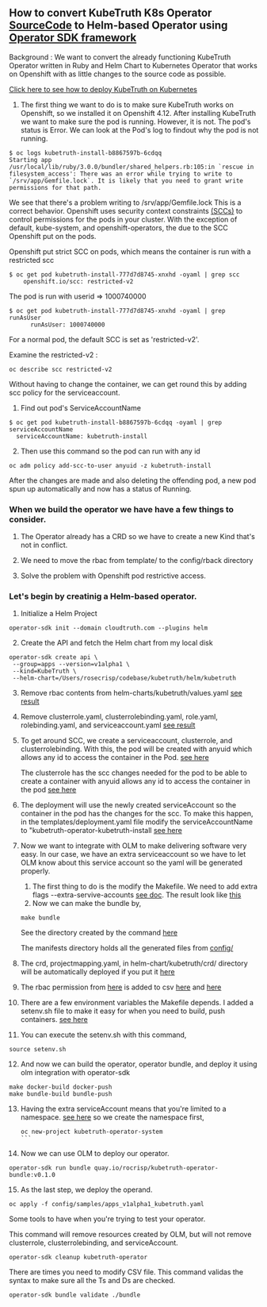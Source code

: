 ## How to convert KubeTruth K8s Operator [SourceCode](https://github.com/cloudtruth/kubetruth) to Helm-based Operator using [Operator SDK framework](https://sdk.operatorframework.io/docs/building-operators/helm/)

Background : We want to convert the already functioning KubeTruth Operator written in Ruby and Helm Chart to Kubernetes Operator that works on Openshift with as little changes to the source code as possible.

[Click here to see how to deploy KubeTruth on Kubernetes](https://docs.cloudtruth.com/integrations/kubernetes)

1. The first thing we want to do is to make sure KubeTruth works on Openshift, so we installed it on Openshift 4.12. After installing KubeTruth we want to make sure the pod is running. However, it is not. The pod's status is Error. We can look at the Pod's log to findout why the pod is not running. 
   
````
$ oc logs kubetruth-install-b8867597b-6cdqq
Starting app
/usr/local/lib/ruby/3.0.0/bundler/shared_helpers.rb:105:in `rescue in filesystem_access': There was an error while trying to write to `/srv/app/Gemfile.lock`. It is likely that you need to grant write permissions for that path.
```` 
We see that there's a problem writing to /srv/app/Gemfile.lock
This is a correct behavior. Openshift uses security context constraints [(SCCs)](https://docs.openshift.com/container-platform/4.12/authentication/managing-security-context-constraints.html#security-context-constraints-about_configuring-internal-oauth) to control permissions for the pods in your cluster.
With the exception of default, kube-system, and openshift-operators, the
 due to the SCC Openshift put on the pods.

 Openshift put strict SCC on pods, which means the container is run with a restricted scc

````
$ oc get pod kubetruth-install-777d7d8745-xnxhd -oyaml | grep scc
    openshift.io/scc: restricted-v2
````
The pod is run with userid => 1000740000

````
$ oc get pod kubetruth-install-777d7d8745-xnxhd -oyaml | grep runAsUser
      runAsUser: 1000740000
````
For a normal pod, the default SCC is set as 'restricted-v2'. 

Examine the restricted-v2 :

````
oc describe scc restricted-v2
````


Without having to change the container, we can get round this by adding scc policy for the serviceaccount.

1. Find out pod's ServiceAccountName

````
$ oc get pod kubetruth-install-b8867597b-6cdqq -oyaml | grep serviceAccountName
  serviceAccountName: kubetruth-install
````

2. Then use this command so the pod can run with any id 

````
oc adm policy add-scc-to-user anyuid -z kubetruth-install
````

After the changes are made and also deleting the offending pod, a new pod spun up automatically and now has a status of Running.

### When we build the operator we have have a few things to consider.

1. The Operator already has a CRD so we have to create a new Kind that's not in conflict.
   
2. We need to move the rbac from template/ to the config/rback directory
   
3. Solve the problem with Openshift pod restrictive access.

### Let's begin by creatinig a Helm-based operator.

1. Initialize a Helm Project
````
operator-sdk init --domain cloudtruth.com --plugins helm
````
2. Create the API and fetch the Helm chart from my local disk
````
operator-sdk create api \
 --group=apps --version=v1alpha1 \
 --kind=KubeTruth \
 --helm-chart=/Users/rosecrisp/codebase/kubetruth/helm/kubetruth
````
3. Remove rbac contents from helm-charts/kubetruth/values.yaml [see result](https://github.com/rocrisp/kubetruth/blob/main/helm-charts/kubetruth/values.yaml)
4. Remove clusterrole.yaml, clusterrolebinding.yaml, role.yaml, rolebinding.yaml, and serviceaccount.yaml [see result](https://github.com/rocrisp/kubetruth/tree/main/helm-charts/kubetruth/templates)
5. To get around SCC, we create a serviceaccount, clusterrole, and clusterrolebinding. With this, the pod will be created with anyuid which allows any id to access the container in the Pod. [see here](https://github.com/rocrisp/kubetruth/tree/main/config/rbac)

   The clusterrole has the scc changes needed for the pod to be able to create a container with anyuid allows any id to access the container in the pod [see here](https://github.com/rocrisp/kubetruth/blob/main/config/rbac/kubetruth_install_clusterrole.yaml#L41)

6. The deployment will use the newly created serviceAccount so the container in the pod has the changes for the scc. To make this happen, in the templates/deployment.yaml file modify the serviceAccountName to "kubetruth-operator-kubetruth-install [see here](https://github.com/rocrisp/kubetruth/blob/main/helm-charts/kubetruth/templates/deployment.yaml#L27)
7. Now we want to integrate with OLM to make delivering software very easy. In our case, we have an extra serviceaccount so we have to let OLM know about this service account so the yaml will be generated properly.
   1. The first thing to do is the modify the Makefile. We need to add extra flags --extra-servive-accounts [see doc](https://sdk.operatorframework.io/docs/advanced-topics/multi-sa/).
   The result look like [this](https://github.com/rocrisp/kubetruth/blob/main/Makefile#L157)
   2. Now we can make the bundle by,
   ````
   make bundle
   ````
   See the directory created by the command [here](https://github.com/rocrisp/kubetruth/tree/main/bundle)

   The manifests directory holds all the generated files from [config/](https://github.com/rocrisp/kubetruth/tree/main/config)

8. The crd, projectmapping.yaml, in helm-chart/kubetruth/crd/ directory will be automatically deployed if you put it [here](https://github.com/rocrisp/kubetruth/blob/main/bundle/manifests/projectmapping.yaml)
9.  The rbac permission from [here](https://github.com/cloudtruth/kubetruth/blob/981d3719a4e1ab6c70e9f8e6c41ed21da06d3acb/helm/kubetruth/values.yaml#L26) is added to csv [here](https://github.com/rocrisp/kubetruth/blob/main/bundle/manifests/kubetruth-operator.clusterserviceversion.yaml#L95) and [here](https://github.com/rocrisp/kubetruth/blob/main/bundle/manifests/kubetruth-operator.clusterserviceversion.yaml#L338)
10. There are a few environment variables the Makefile depends. I added a setenv.sh file to make it easy for when you need to build, push containers. [see here](https://github.com/rocrisp/kubetruth/blob/main/setenv.sh)
11. You can execute the setenv.sh with this command,
````
source setenv.sh
````
12. And now we can build the operator, operator bundle, and deploy it using olm integration with operator-sdk
````
make docker-build docker-push
make bundle-build bundle-push
````
13. Having the extra serviceAccount means that you're limited to a namespace. [see here](https://github.com/rocrisp/kubetruth/blob/main/bundle/manifests/kubetruth-operator-kubetruth-install-clusterrolebinding_rbac.authorization.k8s.io_v1_clusterrolebinding.yaml#L13)
    so we create the namespace first,
    ````
    oc new-project kubetruth-operator-system
    ```
14. Now we can use OLM to deploy our operator.
```
operator-sdk run bundle quay.io/rocrisp/kubetruth-operator-bundle:v0.1.0
```
15. As the last step, we deploy the operand.
````
oc apply -f config/samples/apps_v1alpha1_kubetruth.yaml
````

Some tools to have when you're trying to test your operator.

This command will remove resources created by OLM, but will not remove clusterrole, clusterrolebinding, and serviceAccount.
````
operator-sdk cleanup kubetruth-operator
````

There are times you need to modify CSV file. This command validas the syntax to make sure all the Ts and Ds are checked.
````
operator-sdk bundle validate ./bundle
````